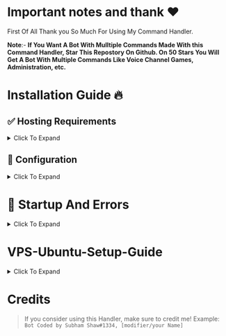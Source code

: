 # Important notes and thank ❤️
First Of All Thank you So Much For Using My Command Handler.

**Note**:- **If You Want A Bot With Mulltiple Commands Made With this Command Handler, Star This Repostory On Github. On 50 Stars You Will Get A Bot With Multiple Commands Like Voice Channel Games, Administration, etc.**


# Installation Guide 🔥
## ✅ Hosting Requirements

<details>
<summary>Click To Expand</summary>

* [Node.js](https://nodejs.org) Version 16.6 Or Higher, I Recommend the STABLE Version To Get Rid Of Any Errors.
* A VPS would be advised, so you don't need to keep your PC/laptop/RasPi 24/7 online! 
* If You Have A VPS Then See This [VPS Ubuntu Setup Guide](/#-VPS-Ubuntu-Setup-Guide) 

</details>


## 🤖 Configuration 

<details>
<summary>Click To Expand</summary>

1. `./botconfig/config.json`
    * `token` you can get from: [Discord-Developers-Portal](https://discord.com/developers/applications)
    * `prefix` is the command prefix, you can change it to whatever you want.
    * `ownerID` is the ID of the owner of the bot.
    * `status` is the status of the bot. You Can Change the `text1` and `text2` In The following Things Which Are predefined in ./events/ready.json [`{prefix}`, `{guildcount}`, `{membercount}`, `{created}`, `{createdime}`, `{name}`, `{tag}`, `{commands}`].

2. `./botconfig/emoji.json`
    * Fill the emojies You Want
    * Dont Keep It Blank !!!!

3. `./botconfig/embed.json`
    * `color` is the color of the embed.
    * `name` is the name of the bot.

</details>

# 🌟 Startup And Errors

<details>
<summary>Click To Expand</summary>

1. Package Installation 
    * Type The Following In Your Console Or Terminal To Install The Required Packages
    ```

    npm i @discordjs/opus @discordjs/voice cron discord-ytdl-core discord.js ffmpeg-static fs libsodium-wrappers moment ms youtube-sr ytdl-core

    ```
    After The Packages Are Installed Ignore The red and yellow errors instead of `npmERR` Errors. 
    If You Are Getting This Kind Of Errors Then You Need to read And Understand What Is The Error Like If Any File Is Missing Or Something Like That.

    * Now, Type The Following In The Console To Start Your Bot
    ```

    node index.js

    ```
    **Note**:- You Can Also Type `node .` To Start The Bot

2. Error Solving 
    * If You Are Getting `node:events` Error While Running `node .` or `node index.js`, Paste This Command In Your Console Or Terminal
    ```

    npm i --save-dev node@lts && npm config set prefix=$(pwd)/node_modules/node && export PATH=$(pwd)/node_modules/node/bin:$PATH

    ```
### You Are Good To Go Now! ✈️


* Still Cant Get Rid OF The Errors? 
    DM Me The Error At `Subham Shaw#1334`. I Will defeanatly help you.

</details>

# VPS-Ubuntu-Setup-Guide
<details>
<summary>Click To Expand</summary>

1. Node.js Installation
    * Step 1 – Update the APT index
    ```
    sudo apt update -y  
    sudo apt clean all
    ```

2. Install Node.js from the repository
    * Execute the commands below as root user.
    ```
    curl -fsSL https://deb.nodesource.com/setup_16.x | sudo bash -

    ```    

    * Once the Node.js repository is configured, install Node.js by executing the commands below:
    ```
    apt install -y nodejs vim
    ```

3. Verifing Node.js installation

    * To verify Node.js version:
    ```
    node -v
    ```
    Expected result: 
    ```
    v16.15.1
    ```

    If You Get The Result Something Like This then You Are Good To Go. If NOT Then You Might Not Have upgraded The ubuntu version.

4. Installing pm2 (Process Manager) 
    pm2 Is a Process Manager Which Keeps The Bot On Even IF You Close The Console.

    * To Install pm2:
    ```
    npm i pm2 -g
    ```

5. Starting The Bot 
    * Firstly Head Over The The Directory Where You Have Installed The Code.
    * Then Paste The Following In The Console To Start The Bot
    ```
    pm2 start index.js
    ```

    * Paste This To Stop The Bot
    ```
    pm2 stop 0
    ```
    Or
    ```
    pm2 stop index.js
    ```

    You Are Good To Go Now!

</details>

# Credits
> If you consider using this Handler, make sure to credit me!
> Example: `Bot Coded by Subham Shaw#1334, [modifier/your Name]`
